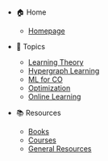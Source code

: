 - 🏠 Home
  - [Homepage](/)

- 🧠 Topics
  - [Learning Theory](learning-theory.md)
  - [Hypergraph Learning](hypergraph-learning.md)
  - [ML for CO](ml4co.md)
  - [Optimization](optimization.md)
  - [Online Learning](online-learning.md)

- 📚 Resources
  - [Books](books.md)
  - [Courses](courses.md)
  - [General Resources](blogs.md)